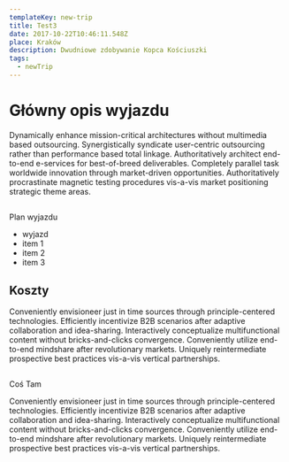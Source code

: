 ```yaml
---
templateKey: new-trip
title: Test3
date: 2017-10-22T10:46:11.548Z
place: Kraków
description: Dwudniowe zdobywanie Kopca Kościuszki
tags:
  - newTrip
---
```

# Główny opis wyjazdu

Dynamically enhance mission-critical architectures without multimedia based outsourcing. Synergistically syndicate user-centric outsourcing rather than performance based total linkage. Authoritatively architect end-to-end e-services for best-of-breed deliverables. Completely parallel task worldwide innovation through market-driven opportunities. Authoritatively procrastinate magnetic testing procedures vis-a-vis market positioning strategic theme areas.

## 
Plan wyjazdu

* wyjazd
* item 1
* item 2
* item 3

## Koszty

Conveniently envisioneer just in time sources through principle-centered technologies. Efficiently incentivize B2B scenarios after adaptive collaboration and idea-sharing. Interactively conceptualize multifunctional content without bricks-and-clicks convergence. Conveniently utilize end-to-end mindshare after revolutionary markets. Uniquely reintermediate prospective best practices vis-a-vis vertical partnerships.

## 
Coś Tam

Conveniently envisioneer just in time sources through principle-centered technologies. Efficiently incentivize B2B scenarios after adaptive collaboration and idea-sharing. Interactively conceptualize multifunctional content without bricks-and-clicks convergence. Conveniently utilize end-to-end mindshare after revolutionary markets. Uniquely reintermediate prospective best practices vis-a-vis vertical partnerships.
